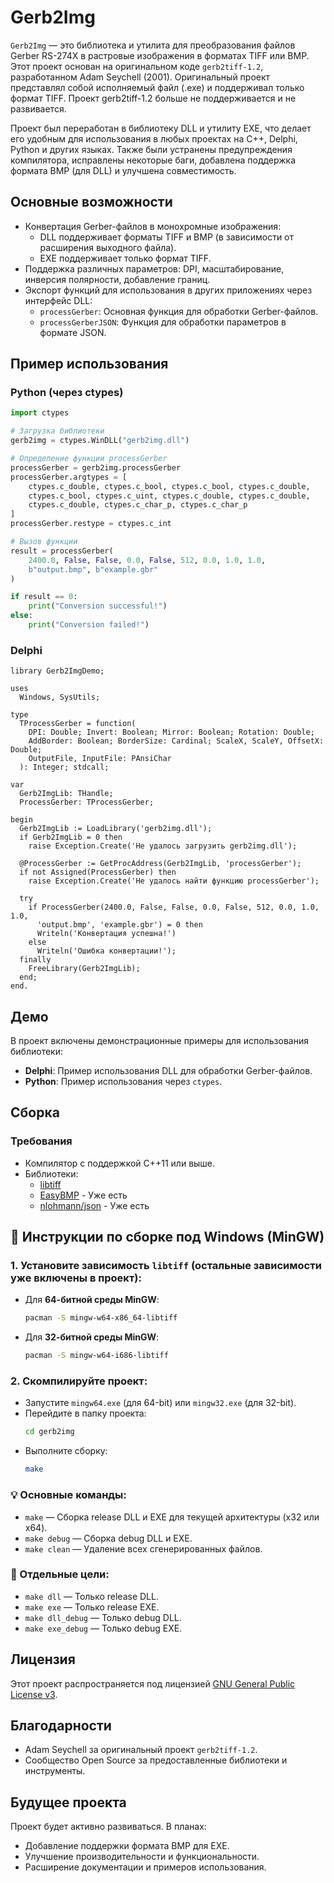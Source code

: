 # Gerb2Img

`Gerb2Img` — это библиотека и утилита для преобразования файлов Gerber RS-274X в растровые изображения в форматах TIFF или BMP. Этот проект основан на оригинальном коде `gerb2tiff-1.2`, разработанном Adam Seychell (2001). Оригинальный проект представлял собой исполняемый файл (.exe) и поддерживал только формат TIFF. Проект gerb2tiff-1.2 больше не поддерживается и не развивается.

Проект был переработан в библиотеку DLL и утилиту EXE, что делает его удобным для использования в любых проектах на C++, Delphi, Python и других языках. Также были устранены предупреждения компилятора, исправлены некоторые баги, добавлена поддержка формата BMP (для DLL) и улучшена совместимость.

## Основные возможности

- Конвертация Gerber-файлов в монохромные изображения:
  - DLL поддерживает форматы TIFF и BMP (в зависимости от расширения выходного файла).
  - EXE поддерживает только формат TIFF.
- Поддержка различных параметров: DPI, масштабирование, инверсия полярности, добавление границ.
- Экспорт функций для использования в других приложениях через интерфейс DLL:
  - `processGerber`: Основная функция для обработки Gerber-файлов.
  - `processGerberJSON`: Функция для обработки параметров в формате JSON.

## Пример использования

### Python (через ctypes)
```python
import ctypes

# Загрузка библиотеки
gerb2img = ctypes.WinDLL("gerb2img.dll")

# Определение функции processGerber
processGerber = gerb2img.processGerber
processGerber.argtypes = [
    ctypes.c_double, ctypes.c_bool, ctypes.c_bool, ctypes.c_double,
    ctypes.c_bool, ctypes.c_uint, ctypes.c_double, ctypes.c_double,
    ctypes.c_double, ctypes.c_char_p, ctypes.c_char_p
]
processGerber.restype = ctypes.c_int

# Вызов функции
result = processGerber(
    2400.0, False, False, 0.0, False, 512, 0.0, 1.0, 1.0,
    b"output.bmp", b"example.gbr"
)

if result == 0:
    print("Conversion successful!")
else:
    print("Conversion failed!")
```

### Delphi
```delphi
library Gerb2ImgDemo;

uses
  Windows, SysUtils;

type
  TProcessGerber = function(
    DPI: Double; Invert: Boolean; Mirror: Boolean; Rotation: Double;
    AddBorder: Boolean; BorderSize: Cardinal; ScaleX, ScaleY, OffsetX: Double;
    OutputFile, InputFile: PAnsiChar
  ): Integer; stdcall;

var
  Gerb2ImgLib: THandle;
  ProcessGerber: TProcessGerber;

begin
  Gerb2ImgLib := LoadLibrary('gerb2img.dll');
  if Gerb2ImgLib = 0 then
    raise Exception.Create('Не удалось загрузить gerb2img.dll');

  @ProcessGerber := GetProcAddress(Gerb2ImgLib, 'processGerber');
  if not Assigned(ProcessGerber) then
    raise Exception.Create('Не удалось найти функцию processGerber');

  try
    if ProcessGerber(2400.0, False, False, 0.0, False, 512, 0.0, 1.0, 1.0,
      'output.bmp', 'example.gbr') = 0 then
      Writeln('Конвертация успешна!')
    else
      Writeln('Ошибка конвертации!');
  finally
    FreeLibrary(Gerb2ImgLib);
  end;
end.
```

## Демо

В проект включены демонстрационные примеры для использования библиотеки:
- **Delphi**: Пример использования DLL для обработки Gerber-файлов.
- **Python**: Пример использования через `ctypes`.

## Сборка

### Требования
- Компилятор с поддержкой C++11 или выше.
- Библиотеки:
  - [libtiff](http://www.libtiff.org/)
  - [EasyBMP](http://easybmp.sourceforge.net/) - Уже есть
  - [nlohmann/json](https://github.com/nlohmann/json) - Уже есть

## 🔧 Инструкции по сборке под Windows (MinGW)

### 1. Установите зависимость `libtiff` (остальные зависимости уже включены в проект):

- Для **64-битной среды MinGW**:
  ```bash
  pacman -S mingw-w64-x86_64-libtiff
  ```

- Для **32-битной среды MinGW**:
  ```bash
  pacman -S mingw-w64-i686-libtiff
  ```

### 2. Скомпилируйте проект:

- Запустите `mingw64.exe` (для 64-bit) или `mingw32.exe` (для 32-bit).
- Перейдите в папку проекта:
  ```bash
  cd gerb2img
  ```
- Выполните сборку:
  ```bash
  make
  ```

### 💡 Основные команды:
- `make`             — Сборка release DLL и EXE для текущей архитектуры (x32 или x64).
- `make debug`       — Сборка debug DLL и EXE.
- `make clean`       — Удаление всех сгенерированных файлов.

### 🔧 Отдельные цели:
- `make dll`         — Только release DLL.
- `make exe`         — Только release EXE.
- `make dll_debug`   — Только debug DLL.
- `make exe_debug`   — Только debug EXE.

## Лицензия

Этот проект распространяется под лицензией [GNU General Public License v3](https://www.gnu.org/licenses/gpl-3.0.txt).

## Благодарности

- Adam Seychell за оригинальный проект `gerb2tiff-1.2`.
- Сообщество Open Source за предоставленные библиотеки и инструменты.

## Будущее проекта

Проект будет активно развиваться. В планах:
- Добавление поддержки формата BMP для EXE.
- Улучшение производительности и функциональности.
- Расширение документации и примеров использования.

